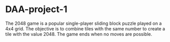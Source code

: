 # DAA-project-1
The 2048 game is a popular single-player sliding block puzzle played on a 4x4 grid. The objective is to combine tiles with the same number to create a tile with the value 2048. The game ends when no moves are possible.
